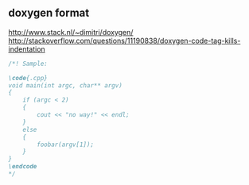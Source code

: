 ## doxygen format

http://www.stack.nl/~dimitri/doxygen/
http://stackoverflow.com/questions/11190838/doxygen-code-tag-kills-indentation
```c
/*! Sample:

\code{.cpp}
void main(int argc, char** argv)
{
    if (argc < 2)
    {
        cout << "no way!" << endl;
    }
    else
    {
        foobar(argv[1]);
    }
}
\endcode
*/
```
